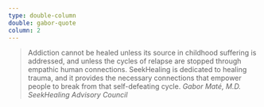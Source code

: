 ```yaml
---
type: double-column
double: gabor-quote
column: 2
---
```


> Addiction cannot be healed unless its source in childhood suffering is addressed, and unless the cycles of relapse are stopped through empathic human connections. <span class="bold">SeekHealing</span> is dedicated to healing trauma, and it provides the necessary connections that empower people to break from that self-defeating cycle.
> <cite>Gabor Maté, M.D.<br/>SeekHealing Advisory Council</cite>
